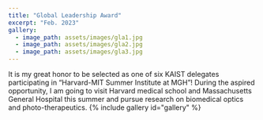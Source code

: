 ```yaml
---
title: "Global Leadership Award"
excerpt: "Feb. 2023"
gallery:
  - image_path: assets/images/gla1.jpg
  - image_path: assets/images/gla2.jpg
  - image_path: assets/images/gla3.jpg
---
```


It is my great honor to be selected as one of six KAIST delegates participating in “Harvard-MIT Summer Institute at MGH”! During the aspired opportunity, I am going to visit Harvard medical school and Massachusetts General Hospital this summer and pursue research on biomedical optics and photo-therapeutics.
{% include gallery id="gallery"  %}
